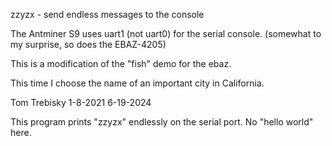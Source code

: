 zzyzx - send endless messages to the console

The Antminer S9 uses uart1 (not uart0) for the serial console.
(somewhat to my surprise, so does the EBAZ-4205)

This is a modification of the "fish" demo for the ebaz.

This time I choose the name of an important city in California.

Tom Trebisky  1-8-2021 6-19-2024

This program prints "zzyzx" endlessly on the serial port.
No "hello world" here.
